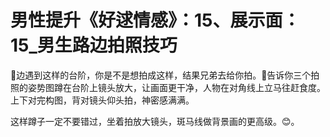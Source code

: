 # 男性提升《好逑情感》：15、展示面：15_男生路边拍照技巧

🎼边遇到这样的台阶，你是不是想拍成这样，结果兄弟去给你拍。🎼告诉你三个拍照的姿势图蹲在台阶上镜头放大，让画面更干净，人物在对角线上立马往赶食度。上下对完构图，背对镜头仰头拍，神密感满满。

这样蹲子一定不要错过，坐着拍放大镜头，斑马线做背景画的更高级。😊。